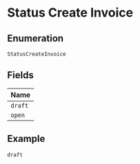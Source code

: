 
# Status Create Invoice

## Enumeration

`StatusCreateInvoice`

## Fields

| Name |
|  --- |
| `draft` |
| `open` |

## Example

```
draft
```


